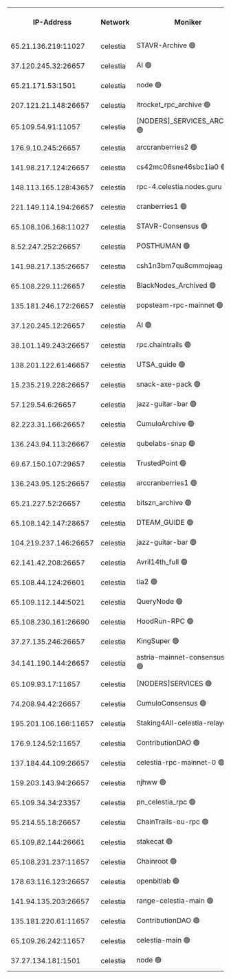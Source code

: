 


<table><tr><th>IP-Address</th><th>Network</th><th>Moniker</th><th>Latest Block Height</th><th>Earliest Block Height</th><th>Catching Up</th><th>Tx Index</th><th>Voting Power</th><th>Version</th><th>Scan Time</th></tr><tr><td>65.21.136.219:11027</td><td>celestia</td><td>STAVR-Archive 🟢</td><td>2901824</td><td>1</td><td>False</td><td>on</td><td>0</td><td>2.3.1</td><td>2024-11-29T22:42:18.027992197UTC</td></tr><tr><td>37.120.245.32:26657</td><td>celestia</td><td>AI 🟢</td><td>2901824</td><td>1</td><td>False</td><td>off</td><td>0</td><td>2.3.1</td><td>2024-11-29T22:42:18.539879161UTC</td></tr><tr><td>65.21.171.53:1501</td><td>celestia</td><td>node 🟢</td><td>2901824</td><td>1</td><td>False</td><td>on</td><td>0</td><td>2.3.1</td><td>2024-11-29T22:42:19.071138117UTC</td></tr><tr><td>207.121.21.148:26657</td><td>celestia</td><td>itrocket_rpc_archive 🟢</td><td>2901827</td><td>1</td><td>False</td><td>on</td><td>0</td><td>2.3.1</td><td>2024-11-29T22:42:53.116670161UTC</td></tr><tr><td>65.109.54.91:11057</td><td>celestia</td><td>[NODERS]_SERVICES_ARCHIVE 🟢</td><td>2901829</td><td>1</td><td>False</td><td>on</td><td>0</td><td>2.3.1</td><td>2024-11-29T22:43:24.648093100UTC</td></tr><tr><td>176.9.10.245:26657</td><td>celestia</td><td>arccranberries2 🟢</td><td>2901831</td><td>1</td><td>False</td><td>on</td><td>0</td><td>2.3.1</td><td>2024-11-29T22:43:45.911942691UTC</td></tr><tr><td>141.98.217.124:26657</td><td>celestia</td><td>cs42mc06sne46sbc1ia0 🟢</td><td>2901832</td><td>1</td><td>False</td><td>on</td><td>0</td><td>2.3.1</td><td>2024-11-29T22:43:51.055094440UTC</td></tr><tr><td>148.113.165.128:43657</td><td>celestia</td><td>rpc-4.celestia.nodes.guru 🟢</td><td>2901833</td><td>1</td><td>False</td><td>on</td><td>0</td><td>2.3.1</td><td>2024-11-29T22:44:12.724827436UTC</td></tr><tr><td>221.149.114.194:26657</td><td>celestia</td><td>cranberries1 🟢</td><td>2901834</td><td>1</td><td>False</td><td>on</td><td>0</td><td>2.3.1</td><td>2024-11-29T22:44:20.309245473UTC</td></tr><tr><td>65.108.106.168:11027</td><td>celestia</td><td>STAVR-Consensus 🟢</td><td>2901834</td><td>1</td><td>False</td><td>on</td><td>0</td><td>2.3.1</td><td>2024-11-29T22:44:22.839735287UTC</td></tr><tr><td>8.52.247.252:26657</td><td>celestia</td><td>POSTHUMAN 🟢</td><td>2901838</td><td>1</td><td>False</td><td>on</td><td>0</td><td>2.3.1</td><td>2024-11-29T22:45:11.510643637UTC</td></tr><tr><td>141.98.217.135:26657</td><td>celestia</td><td>csh1n3bm7qu8cmmojeag 🟢</td><td>2901838</td><td>1</td><td>False</td><td>on</td><td>0</td><td>2.3.1</td><td>2024-11-29T22:45:12.006366540UTC</td></tr><tr><td>65.108.229.11:26657</td><td>celestia</td><td>BlackNodes_Archived 🟢</td><td>2901839</td><td>1</td><td>False</td><td>on</td><td>0</td><td>2.1.2</td><td>2024-11-29T22:45:17.051253994UTC</td></tr><tr><td>135.181.246.172:26657</td><td>celestia</td><td>popsteam-rpc-mainnet 🟢</td><td>2901842</td><td>1</td><td>False</td><td>on</td><td>0</td><td>3.0.1</td><td>2024-11-29T22:45:48.985541489UTC</td></tr><tr><td>37.120.245.12:26657</td><td>celestia</td><td>AI 🟢</td><td>2901843</td><td>1</td><td>False</td><td>off</td><td>0</td><td>2.3.1</td><td>2024-11-29T22:45:59.849563439UTC</td></tr><tr><td>38.101.149.243:26657</td><td>celestia</td><td>rpc.chaintrails 🟢</td><td>2901844</td><td>1</td><td>False</td><td>on</td><td>0</td><td>2.3.1</td><td>2024-11-29T22:46:07.775457541UTC</td></tr><tr><td>138.201.122.61:46657</td><td>celestia</td><td>UTSA_guide 🟢</td><td>2901846</td><td>1</td><td>False</td><td>on</td><td>0</td><td>2.3.1</td><td>2024-11-29T22:46:37.090955230UTC</td></tr><tr><td>15.235.219.228:26657</td><td>celestia</td><td>snack-axe-pack 🟢</td><td>2901847</td><td>1</td><td>False</td><td>off</td><td>0</td><td>2.3.1</td><td>2024-11-29T22:46:42.267597711UTC</td></tr><tr><td>57.129.54.6:26657</td><td>celestia</td><td>jazz-guitar-bar 🟢</td><td>2901848</td><td>1</td><td>False</td><td>off</td><td>0</td><td>2.3.1</td><td>2024-11-29T22:46:50.930183441UTC</td></tr><tr><td>82.223.31.166:26657</td><td>celestia</td><td>CumuloArchive 🟢</td><td>2901848</td><td>1</td><td>False</td><td>on</td><td>0</td><td>2.3.1</td><td>2024-11-29T22:46:57.618070721UTC</td></tr><tr><td>136.243.94.113:26667</td><td>celestia</td><td>qubelabs-snap 🟢</td><td>2901850</td><td>1</td><td>False</td><td>on</td><td>0</td><td>2.3.1</td><td>2024-11-29T22:47:17.550069722UTC</td></tr><tr><td>69.67.150.107:29657</td><td>celestia</td><td>TrustedPoint 🟢</td><td>2901851</td><td>1</td><td>False</td><td>on</td><td>0</td><td>2.3.1</td><td>2024-11-29T22:47:34.898869144UTC</td></tr><tr><td>136.243.95.125:26657</td><td>celestia</td><td>arccranberries1 🟢</td><td>2901854</td><td>1</td><td>False</td><td>on</td><td>0</td><td>2.3.1</td><td>2024-11-29T22:48:13.041178297UTC</td></tr><tr><td>65.21.227.52:26657</td><td>celestia</td><td>bitszn_archive 🟢</td><td>2901855</td><td>1</td><td>False</td><td>on</td><td>0</td><td>2.3.1</td><td>2024-11-29T22:48:18.153106905UTC</td></tr><tr><td>65.108.142.147:28657</td><td>celestia</td><td>DTEAM_GUIDE 🟢</td><td>2901858</td><td>1</td><td>False</td><td>on</td><td>0</td><td>2.3.1</td><td>2024-11-29T22:48:56.418513939UTC</td></tr><tr><td>104.219.237.146:26657</td><td>celestia</td><td>jazz-guitar-bar 🟢</td><td>2901859</td><td>1</td><td>False</td><td>off</td><td>0</td><td>2.3.1</td><td>2024-11-29T22:49:08.094993171UTC</td></tr><tr><td>62.141.42.208:26657</td><td>celestia</td><td>Avril14th_full 🟢</td><td>2901861</td><td>1</td><td>False</td><td>on</td><td>0</td><td>2.3.1</td><td>2024-11-29T22:49:38.290465505UTC</td></tr><tr><td>65.108.44.124:26601</td><td>celestia</td><td>tia2 🟢</td><td>2371494</td><td>339581</td><td>False</td><td>on</td><td>0</td><td>1.3.0</td><td>2024-11-29T22:42:33.973197381UTC</td></tr><tr><td>65.109.112.144:5021</td><td>celestia</td><td>QueryNode 🟢</td><td>2371494</td><td>1406226</td><td>False</td><td>off</td><td>0</td><td>1.7.0</td><td>2024-11-29T22:46:58.130582527UTC</td></tr><tr><td>65.108.230.161:26690</td><td>celestia</td><td>HoodRun-RPC 🟢</td><td>2371494</td><td>1537165</td><td>False</td><td>off</td><td>0</td><td>1.9.0</td><td>2024-11-29T22:49:05.254741340UTC</td></tr><tr><td>37.27.135.246:26657</td><td>celestia</td><td>KingSuper 🟢</td><td>2371494</td><td>1814358</td><td>False</td><td>off</td><td>0</td><td>1.3.0</td><td>2024-11-29T22:43:31.246318358UTC</td></tr><tr><td>34.141.190.144:26657</td><td>celestia</td><td>astria-mainnet-consensus-1 🟢</td><td>2901843</td><td>2371501</td><td>False</td><td>on</td><td>0</td><td>2.3.1</td><td>2024-11-29T22:46:00.178182175UTC</td></tr><tr><td>65.109.93.17:11657</td><td>celestia</td><td>[NODERS]SERVICES 🟢</td><td>2901845</td><td>2371581</td><td>False</td><td>on</td><td>0</td><td>2.1.2</td><td>2024-11-29T22:46:20.125016962UTC</td></tr><tr><td>74.208.94.42:26657</td><td>celestia</td><td>CumuloConsensus 🟢</td><td>2901834</td><td>2384001</td><td>False</td><td>on</td><td>0</td><td>2.3.1</td><td>2024-11-29T22:44:23.647387840UTC</td></tr><tr><td>195.201.106.166:11657</td><td>celestia</td><td>Staking4All-celestia-relayer 🟢</td><td>2901862</td><td>2399575</td><td>False</td><td>off</td><td>0</td><td>2.1.2</td><td>2024-11-29T22:49:49.375000678UTC</td></tr><tr><td>176.9.124.52:11657</td><td>celestia</td><td>ContributionDAO 🟢</td><td>2901855</td><td>2419178</td><td>False</td><td>on</td><td>0</td><td>2.1.2</td><td>2024-11-29T22:48:15.531310808UTC</td></tr><tr><td>137.184.44.109:26657</td><td>celestia</td><td>celestia-rpc-mainnet-0 🟢</td><td>2901845</td><td>2517150</td><td>False</td><td>on</td><td>0</td><td>2.3.1</td><td>2024-11-29T22:46:19.658412796UTC</td></tr><tr><td>159.203.143.94:26657</td><td>celestia</td><td>njhww 🟢</td><td>2901835</td><td>2780874</td><td>False</td><td>off</td><td>0</td><td>2.3.1</td><td>2024-11-29T22:44:34.777268487UTC</td></tr><tr><td>65.109.34.34:23357</td><td>celestia</td><td>pn_celestia_rpc 🟢</td><td>2901842</td><td>2780881</td><td>False</td><td>on</td><td>0</td><td>2.3.1</td><td>2024-11-29T22:45:48.512567971UTC</td></tr><tr><td>95.214.55.18:26657</td><td>celestia</td><td>ChainTrails-eu-rpc 🟢</td><td>2901861</td><td>2832001</td><td>False</td><td>on</td><td>0</td><td>2.3.1</td><td>2024-11-29T22:49:37.936028624UTC</td></tr><tr><td>65.109.82.144:26661</td><td>celestia</td><td>stakecat 🟢</td><td>2901845</td><td>2868001</td><td>False</td><td>on</td><td>0</td><td>2.1.2</td><td>2024-11-29T22:46:18.629915261UTC</td></tr><tr><td>65.108.231.237:11657</td><td>celestia</td><td>Chainroot 🟢</td><td>2901831</td><td>2868575</td><td>False</td><td>on</td><td>0</td><td>2.1.2</td><td>2024-11-29T22:43:48.493060335UTC</td></tr><tr><td>178.63.116.123:26657</td><td>celestia</td><td>openbitlab 🟢</td><td>2901826</td><td>2869487</td><td>False</td><td>on</td><td>0</td><td>2.3.1</td><td>2024-11-29T22:42:47.711144018UTC</td></tr><tr><td>141.94.135.203:26657</td><td>celestia</td><td>range-celestia-main 🟢</td><td>2901825</td><td>2876822</td><td>False</td><td>on</td><td>0</td><td>2.1.2</td><td>2024-11-29T22:42:36.909846361UTC</td></tr><tr><td>135.181.220.61:11657</td><td>celestia</td><td>ContributionDAO 🟢</td><td>2901839</td><td>2895486</td><td>False</td><td>off</td><td>0</td><td>2.1.2</td><td>2024-11-29T22:45:14.475058390UTC</td></tr><tr><td>65.109.26.242:11657</td><td>celestia</td><td>celestia-main 🟢</td><td>2901849</td><td>2899157</td><td>False</td><td>on</td><td>0</td><td>2.3.1</td><td>2024-11-29T22:47:02.726623497UTC</td></tr><tr><td>37.27.134.181:1501</td><td>celestia</td><td>node 🟢</td><td>2901836</td><td>2899837</td><td>False</td><td>off</td><td>0</td><td>2.3.1</td><td>2024-11-29T22:44:45.740689704UTC</td></tr></table>